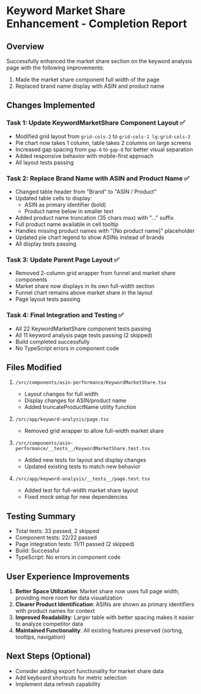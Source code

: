 # Keyword Market Share Enhancement - Completion Report

## Overview
Successfully enhanced the market share section on the keyword analysis page with the following improvements:
1. Made the market share component full width of the page
2. Replaced brand name display with ASIN and product name

## Changes Implemented

### Task 1: Update KeywordMarketShare Component Layout ✅
- Modified grid layout from `grid-cols-2` to `grid-cols-1 lg:grid-cols-3`
- Pie chart now takes 1 column, table takes 2 columns on large screens
- Increased gap spacing from `gap-6` to `gap-8` for better visual separation
- Added responsive behavior with mobile-first approach
- All layout tests passing

### Task 2: Replace Brand Name with ASIN and Product Name ✅
- Changed table header from "Brand" to "ASIN / Product"
- Updated table cells to display:
  - ASIN as primary identifier (bold)
  - Product name below in smaller text
- Added product name truncation (35 chars max) with "..." suffix
- Full product name available in cell tooltip
- Handles missing product names with "[No product name]" placeholder
- Updated pie chart legend to show ASINs instead of brands
- All display tests passing

### Task 3: Update Parent Page Layout ✅
- Removed 2-column grid wrapper from funnel and market share components
- Market share now displays in its own full-width section
- Funnel chart remains above market share in the layout
- Page layout tests passing

### Task 4: Final Integration and Testing ✅
- All 22 KeywordMarketShare component tests passing
- All 11 keyword analysis page tests passing (2 skipped)
- Build completed successfully
- No TypeScript errors in component code

## Files Modified
1. `/src/components/asin-performance/KeywordMarketShare.tsx`
   - Layout changes for full width
   - Display changes for ASIN/product name
   - Added truncateProductName utility function

2. `/src/app/keyword-analysis/page.tsx`
   - Removed grid wrapper to allow full-width market share

3. `/src/components/asin-performance/__tests__/KeywordMarketShare.test.tsx`
   - Added new tests for layout and display changes
   - Updated existing tests to match new behavior

4. `/src/app/keyword-analysis/__tests__/page.test.tsx`
   - Added test for full-width market share layout
   - Fixed mock setup for new dependencies

## Testing Summary
- Total tests: 33 passed, 2 skipped
- Component tests: 22/22 passed
- Page integration tests: 11/11 passed (2 skipped)
- Build: Successful
- TypeScript: No errors in component code

## User Experience Improvements
1. **Better Space Utilization**: Market share now uses full page width, providing more room for data visualization
2. **Clearer Product Identification**: ASINs are shown as primary identifiers with product names for context
3. **Improved Readability**: Larger table with better spacing makes it easier to analyze competitor data
4. **Maintained Functionality**: All existing features preserved (sorting, tooltips, navigation)

## Next Steps (Optional)
- Consider adding export functionality for market share data
- Add keyboard shortcuts for metric selection
- Implement data refresh capability